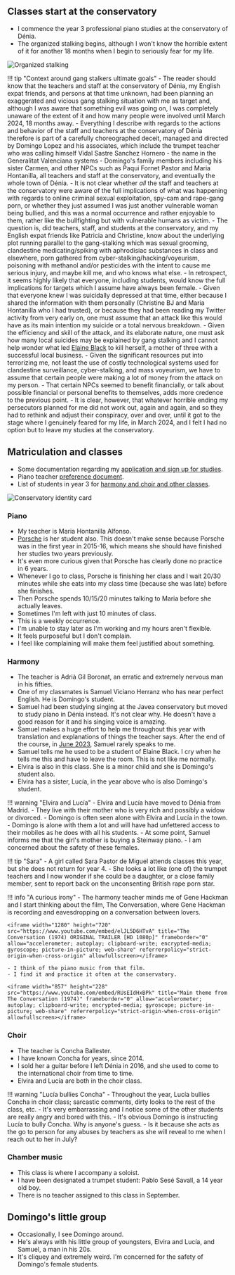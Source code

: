 ## Classes start at the conservatory

- I commence the year 3 professional piano studies at the conservatory of Dénia.
- The organized stalking begins, although I won't know the horrible extent of it for another 18 months when I begin to seriously fear for my life.

![Organized stalking](../../content/images/organized-stalking.png)

!!! tip "Context around gang stalkers ultimate goals"
    - The reader should know that the teachers and staff at the conservatory of Dénia, my English expat friends, and persons at that time unknown, had been planning an exaggerated and vicious gang stalking situation with me as target and, although I was aware that something evil was going on, I was completely unaware of the extent of it and how many people were involved until March 2024, 18 months away.
    - Everything I describe with regards to the actions and behavior of the staff and teachers at the conservatory of Dénia therefore is part of a carefully choreographed deceit, managed and directed by Domingo Lopez and his associates, which include the trumpet teacher who was calling himself Vidal Sastre Sanchez Hornero - the name in the Generalitat Valenciana systems - Domingo's family members including his sister Carmen, and other NPCs such as Paqui Fornet Pastor and Maria Hontanilla, all teachers and staff at the conservatory, and eventually the whole town of Dénia.
    - It is not clear whether *all* the staff and teachers at the conservatory were aware of the full implications of what was happening with regards to online criminal sexual exploitation, spy-cam and rape-gang porn, or whether they just assumed I was just another vulnerable woman being bullied, and this was a normal occurrence and rather enjoyable to them, rather like the bullfighting but with vulnerable humans as victim.
    - The question is, did teachers, staff, and students at the conservatory, and my English expat friends like Patricia and Christine, know about the underlying plot running parallel to the gang-stalking which was sexual grooming, clandestine medicating/spiking with aphrodisiac substances in class and elsewhere, porn gathered from cyber-stalking/hacking/voyeurism, poisoning with methanol and/or pesticides with the intent to cause me serious injury, and maybe kill me, and who knows what else. 
    - In retrospect, it seems highly likely that everyone, including students, would know the full implications for targets which I assume have always been female.
    - Given that everyone knew I was suicidally depressed at that time, either because I shared the information with them personally (Christine BJ and Maria Hontanilla who I had trusted), or because they had been reading my Twitter activity from very early on, one must assume that an attack like this would have as its main intention my suicide or a total nervous breakdown.
    - Given the efficiency and skill of the attack, and its elaborate nature, one must ask how many local suicides may be explained by gang stalking and I cannot help wonder what led [Elaine Black](../early-years/2008.md#working-for-elaine-black) to kill herself, a mother of three with a successful local business.
    - Given the significant resources put into terrorizing me, not least the use of costly technological systems used for clandestine surveillance, cyber-stalking, and mass voyeurism, we have to assume that certain people were making a lot of money from the attack on my person.
    - That certain NPCs seemed to benefit financially, or talk about possible financial or personal benefits to themselves, adds more credence to the previous point.
    - It is clear, however, that whatever horrible ending my persecutors planned for me did not work out, again and again, and so they had to rethink and adjust their conspiracy, over and over, until it got to the stage where I genuinely feared for my life, in March 2024, and I felt I had no option but to leave my studies at the conservatory.

## Matriculation and classes

- Some documentation regarding my [application and sign up for studies](../../content/documents/papeles-conservatorio/2022-3/application/signing-up.zip).
- Piano teacher [preference document](../../content/documents/papeles-conservatorio/2022-3/Formulari%20tria%20professorat%2022-23.pdf).
- List of students in year 3 for [harmony and choir and other classes](../../content/documents/papeles-conservatorio/2022-3/22-23%20HORARI%20a%2009.09.22%20PROVISIONAL%20PROFESSIONAL.pdf).

![Conservatory identity card](../../content/images/foto-carnet-22-23.jpg)

### Piano

- My teacher is Maria Hontanilla Alfonso. 
- [Porsche](../early-years/2013.md#meeting-porsche) is her student also. This doesn't make sense because Porsche was in the first year in 2015-16, which means she should have finished her studies two years previously.
- It's even more curious given that Porsche has clearly done no practice in 6 years.
- Whenever I go to class, Porsche is finishing her class and I wait 20/30 minutes while she eats into my class time (because she was late) before she finishes. 
- Then Porsche spends 10/15/20 minutes talking to Maria before she actually leaves. 
- Sometimes I'm left with just 10 minutes of class. 
- This is a weekly occurrence. 
- I'm unable to stay later as I'm working and my hours aren't flexible.
- It feels purposeful but I don't complain. 
- I feel like complaining will make them feel justified about something.

### Harmony

- The teacher is Adrià Gil Boronat, an erratic and extremely nervous man in his fifties.
- One of my classmates is Samuel Viciano Herranz who has near perfect English. He is Domingo's student.
- Samuel had been studying singing at the Javea conservatory but moved to study piano in Dénia instead. It's not clear why. He doesn't have a good reason for it and his singing voice is amazing. 
- Samuel makes a huge effort to help me throughout this year with translation and explanations of things the teacher says. After the end of the course, in [June 2023](../2023/june.md), Samuel rarely speaks to me. 
- Samuel tells me he used to be a student of Elaine Black. I cry when he tells me this and have to leave the room. This is not like me normally.
- Elvira is also in this class. She is a minor child and she is Domingo's student also.
- Elvira has a sister, Lucía, in the year above who is also Domingo's student.

!!! warning "Elvira and Lucía"
    - Elvira and Lucía have moved to Dénia from Madrid.
    - They live with their mother who is very rich and possibly a widow or divorced.
    - Domingo is often seen alone with Elvira and Lucía in the town.
    - Domingo is alone with them a lot and will have had unfettered access to their mobiles as he does with all his students.
    - At some point, Samuel informs me that the girl's mother is buying a Steinway piano.
    - I am concerned about the safety of these females.

!!! tip "Sara"
    - A girl called Sara Pastor de Miguel attends classes this year, but she does not return for year 4.
    - She looks a lot like (one of) the trumpet teachers and I now wonder if she could be a daughter, or a close family member, sent to report back on the unconsenting British rape porn star.

!!! info "A curious irony"
    - The harmony teacher minds me of Gene Hackman and I start thinking about the film, The Conversation, where Gene Hackman is recording and eavesdropping on a conversation between lovers.

    <iframe width="1280" height="720" src="https://www.youtube.com/embed/elJL5D6HTvA" title="The Conversation (1974) ORIGINAL TRAILER [HD 1080p]" frameborder="0" allow="accelerometer; autoplay; clipboard-write; encrypted-media; gyroscope; picture-in-picture; web-share" referrerpolicy="strict-origin-when-cross-origin" allowfullscreen></iframe>

    - I think of the piano music from that film.
    - I find it and practice it often at the conservatory.

    <iframe width="857" height="228" src="https://www.youtube.com/embed/RUsEIdHxBPk" title="Main theme from The Conversation (1974)" frameborder="0" allow="accelerometer; autoplay; clipboard-write; encrypted-media; gyroscope; picture-in-picture; web-share" referrerpolicy="strict-origin-when-cross-origin" allowfullscreen></iframe>

### Choir

- The teacher is Concha Ballester.
- I have known Concha for years, since 2014.
- I sold her a guitar before I left Dénia in 2016, and she used to come to the international choir from time to time.
- Elvira and Lucía are both in the choir class.

!!! warning "Lucía bullies Concha"
    - Throughout the year, Lucía bullies Concha in choir class; sarcastic comments, dirty looks to the rest of the class, etc.
    - It's very embarrassing and I notice some of the other students are really angry and bored with this.
    - It's obvious Domingo is instructing Lucía to bully Concha. Why is anyone's guess.
    - Is it because she acts as the go to person for any abuses by teachers as she will reveal to me when I reach out to her in July?

### Chamber music

- This class is where I accompany a soloist.
- I have been designated a trumpet student: Pablo Sesé Savall, a 14 year old boy.
- There is no teacher assigned to this class in September.

## Domingo's little group

- Occasionally, I see Domingo around. 
- He's always with his little group of youngsters, Elvira and Lucía, and Samuel, a man in his 20s.
- It's cliquey and extremely weird. I'm concerned for the safety of Domingo's female students.
